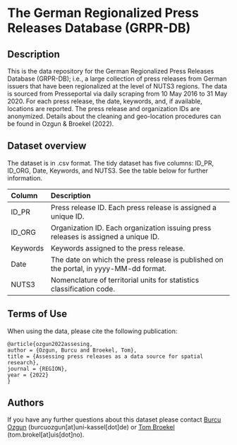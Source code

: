 # The German Regionalized Press Releases Database (GRPR-DB)

 ## Description

This is the data repository for the German Regionalized Press Releases Database (GRPR-DB); i.e., a large collection of press releases from German issuers that have been regionalized at the level of NUTS3 regions. The data is sourced from Presseportal via daily scraping from 10 May 2016 to 31 May 2020. For each press release, the date, keywords, and, if available, locations are reported. The press release and organization IDs are anonymized. Details about the cleaning and geo-location procedures can be found in Ozgun & Broekel (2022).


## Dataset overview


The dataset is in .csv format. The tidy dataset has five columns: ID_PR, ID_ORG, Date, Keywords, and NUTS3. See the table below for further information.


<!-- TABLE_GENERATE_START -->

| Column    | Description									                                             |
| :-------- | :---------------------------------------------------------------------------------------   |
| ID_PR     | Press release ID. Each press release is assigned a unique ID.  				             |
| ID_ORG    | Organization ID. Each organization issuing press releases is assigned a unique ID.        |
| Keywords  | Keywords assigned to the press release. 						                             |
| Date 	    | The date on which the press release is published on the portal, in yyyy-MM-dd format.      |
| NUTS3     | Nomenclature of territorial units for statistics classification code. 				     |

<!-- TABLE_GENERATE_END -->



## Terms of Use

When using the data, please cite the following publication:

```
@article{ozgun2022assesing,
author = {Ozgun, Burcu and Broekel, Tom},
title = {Assessing press releases as a data source for spatial research},
journal = {REGION},
year = {2022}
}
```



## Authors


If you have any further questions about this dataset please contact [Burcu Ozgun](@burcuozgun) (burcuozgun[at]uni-kassel[dot]de) or [Tom Broekel](@tombroekel) (tom.brokel[at]uis[dot]no).

